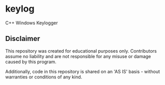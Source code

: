 # keylog
C++ Windows Keylogger

## Disclaimer

This repository was created for educational purposes only. Contributors assume no liability and are not responsible for any misuse or damage caused by this program.

Additionally, code in this repository is shared on an 'AS IS' basis - without warranties or conditions of any kind.